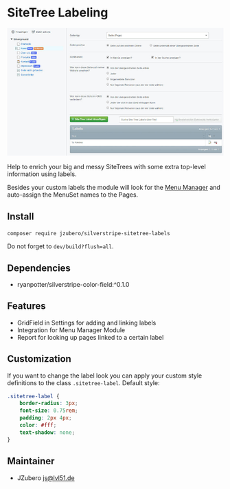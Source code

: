 # SiteTree Labeling
![Example SiteTree Label View](docs/demo-shot1.jpg)

Help to enrich your big and messy SiteTrees with some extra top-level information using labels.

Besides your custom labels the module will look for the [Menu Manager](https://github.com/heyday/silverstripe-menumanager) and auto-assign the MenuSet names to the Pages.

## Install
`composer require jzubero/silverstripe-sitetree-labels`

Do not forget to `dev/build?flush=all`.

## Dependencies
- ryanpotter/silverstripe-color-field:^0.1.0

## Features
- GridField in Settings for adding and linking labels
- Integration for Menu Manager Module
- Report for looking up pages linked to a certain label

## Customization
If you want to change the label look you can apply your custom style definitions to the class `.sitetree-label`. Default style:

```css
.sitetree-label {
    border-radius: 3px;
    font-size: 0.75rem;
    padding: 2px 4px;
    color: #fff;
    text-shadow: none;
}
```

## Maintainer
- JZubero <js@lvl51.de>